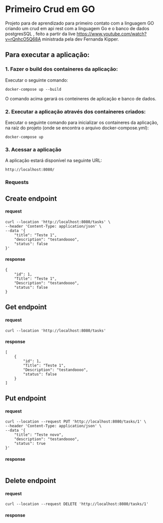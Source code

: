 # Primeiro Crud em GO
Projeto para de aprendizado para primeiro contato com a linguagem GO criando um crud em api rest com a linguagem Go e o banco de dados postgresSQL , feito a partir da live https://www.youtube.com/watch?v=rQnhcO5Q68A ministrada pela dev Fernanda Kipper.

## Para executar a aplicação:

### 1. Fazer o build dos containeres da aplicação:
Executar o seguinte comando:
    
    docker-compose up --build

O comando acima gerará os conteineres de aplicação e banco de dados.

### 2. Executar a aplicação através dos containeres criados:
Executar o seguinte comando para inicializar os containeres da aplicação, na raíz do projeto (onde se encontra o arquivo docker-compose.yml):

    docker-compose up

### 3. Acessar a aplicação
A aplicação estará disponível na seguinte URL:

    http://localhost:8080/


### Requests


## Create endpoint

#### request
```curl
curl --location 'http://localhost:8080/tasks' \
--header 'Content-Type: application/json' \
--data '{
    "title": "Teste 1",
    "description": "testandoooo",
    "status": false
}'
```

#### response
```curl
{
    "id": 1,
    "Title": "Teste 1",
    "Description": "testandoooo",
    "status": false
}
```

## Get endpoint

#### request
```curl
curl --location 'http://localhost:8080/tasks'
```

#### response
```curl
[
    {
        "id": 1,
        "Title": "Teste 1",
        "Description": "testandoooo",
        "status": false
    }
]
```

## Put endpoint

#### request
```curl
curl --location --request PUT 'http://localhost:8080/tasks/1' \
--header 'Content-Type: application/json' \
--data '{
    "title": "Teste novo",
    "description": "testandoooo",
    "status": true
}'
```

#### response
```curl

```

## Delete endpoint

#### request
```curl
curl --location --request DELETE 'http://localhost:8080/tasks/1'
```

#### response
```curl

```
